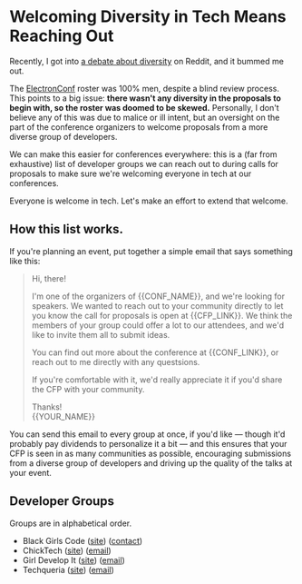 # Welcoming Diversity in Tech Means Reaching Out

Recently, I got into [a debate about diversity](https://www.reddit.com/r/javascript/comments/6f8u2s/githubs_electronconf_postponed_because_all_the/digz7hb/) on Reddit, and it bummed me out.

The [ElectronConf](http://electronconf.com/) roster was 100% men, despite a blind review process. This points to a big issue: **there wasn't any diversity in the proposals to begin with, so the roster was doomed to be skewed.** Personally, I don't believe any of this was due to malice or ill intent, but an oversight on the part of the conference organizers to welcome proposals from a more diverse group of developers.

We can make this easier for conferences everywhere: this is a (far from exhaustive) list of developer groups we can reach out to during calls for proposals to make sure we're welcoming everyone in tech at our conferences.

Everyone is welcome in tech. Let's make an effort to extend that welcome.

## How this list works.

If you're planning an event, put together a simple email that says something like this:

> Hi, there!
> 
> I'm one of the organizers of {{CONF_NAME}}, and we're looking for speakers. We wanted to reach out to your community directly to let you know the call for proposals is open at {{CFP_LINK}}. We think the members of your group could offer a lot to our attendees, and we'd like to invite them all to submit ideas.
> 
> You can find out more about the conference at {{CONF_LINK}}, or reach out to me directly with any questsions.
>
> If you're comfortable with it, we'd really appreciate it if you'd share the CFP with your community.
>
> Thanks!  
> {{YOUR_NAME}}

You can send this email to every group at once, if you'd like — though it'd probably pay dividends to personalize it a bit — and this ensures that your CFP is seen in as many communities as possible, encouraging submissions from a diverse group of developers and driving up the quality of the talks at your event.

## Developer Groups

Groups are in alphabetical order.

- Black Girls Code ([site](http://www.blackgirlscode.com/)) ([contact](http://www.blackgirlscode.com/contact-us.html))
- ChickTech ([site](https://chicktech.org/)) ([email](mailto:info@chicktech.org))
- Girl Develop It ([site](https://www.girldevelopit.com)) ([email](mailto:partnerships@girldevelopit.com))
- Techqueria ([site](https://techqueria.org/)) ([email](mailto:organizers@techqueria.org))
